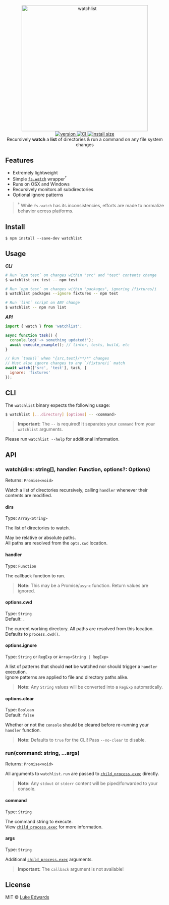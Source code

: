 <div align="center">
  <img src="logo.jpg" alt="watchlist" width="400" />
</div>

<div align="center">
  <a href="https://npmjs.org/package/watchlist">
    <img src="https://badgen.now.sh/npm/v/watchlist" alt="version" />
  </a>
  <a href="https://github.com/lukeed/watchlist/actions">
    <img src="https://github.com/lukeed/watchlist/workflows/CI/badge.svg" alt="CI" />
  </a>
  <!-- <a href="https://npmjs.org/package/watchlist">
    <img src="https://badgen.now.sh/npm/dm/watchlist" alt="downloads" />
  </a> -->
  <a href="https://packagephobia.now.sh/result?p=watchlist">
    <img src="https://packagephobia.now.sh/badge?p=watchlist" alt="install size" />
  </a>
</div>

<div align="center">
  Recursively <b>watch</b> a <b>list</b> of directories & run a command on any file system changes
</div>


## Features

* Extremely lightweight
* Simple [`fs.watch`](https://nodejs.org/api/fs.html#fs_fs_watch_filename_options_listener) wrapper<sup>†</sup>
* Runs on OSX and Windows
* Recursively monitors all subdirectories
* Optional ignore patterns

> <sup>†</sup> While `fs.watch` has its inconsistencies, efforts are made to normalize behavior across platforms.


## Install

```
$ npm install --save-dev watchlist
```


## Usage

***CLI***

```sh
# Run `npm test` on changes within "src" and "test" contents change
$ watchlist src test -- npm test

# Run `npm test` on changes within "packages", ignoring /fixtures/i
$ watchlist packages --ignore fixtures -- npm test

# Run `lint` script on ANY change
$ watchlist -- npm run lint
```

***API***

```js
import { watch } from 'watchlist';

async function task() {
  console.log('~> something updated!');
  await execute_example(); // linter, tests, build, etc
}

// Run `task()` when "{src,test}/**/*" changes
// Must also ignore changes to any `/fixture/i` match
await watch(['src', 'test'], task, {
  ignore: 'fixtures'
});
```


## CLI

The `watchlist` binary expects the following usage:

```sh
$ watchlist [...directory] [options] -- <command>
```

> **Important:** The `--` is required! It separates your `command` from your `watchlist` arguments.

Please run `watchlist --help` for additional information.


## API

### watch(dirs: string[], handler: Function, options?: Options)
Returns: `Promise<void>`

Watch a list of directories recursively, calling `handler` whenever their contents are modified.

#### dirs
Type: `Array<String>`

The list of directories to watch.

May be relative or absolute paths. <br>All paths are resolved from the `opts.cwd` location.

#### handler
Type: `Function`

The callback function to run.

> **Note:** This may be a Promise/`async` function. Return values are ignored.

#### options.cwd
Type: `String`<br>
Default: `.`

The current working directory. All paths are resolved from this location. <br>Defaults to `process.cwd()`.

#### options.ignore
Type: `String` or `RegExp` or `Array<String | RegExp>`

A list of patterns that should **not** be watched nor should trigger a `handler` execution. <br>Ignore patterns are applied to file and directory paths alike.

> **Note:** Any `String` values will be converted into a `RegExp` automatically.

#### options.clear
Type: `Boolean`<br>
Default: `false`

Whether or not the `console` should be cleared before re-running your `handler` function.

> **Note:** Defaults to `true` for the CLI! Pass `--no-clear` to disable.

### run(command: string, ...args)
Returns: `Promise<void>`

All arguments to `watchlist.run` are passed to [`child_process.exec`][child_exec] directly.

> **Note:** Any `stdout` or `stderr` content will be piped/forwarded to your console.

#### command
Type: `String`

The command string to execute. <br>View [`child_process.exec`][child_exec] for more information.

#### args
Type: `String`

Additional [`child_process.exec`][child_exec] arguments.

> **Important:** The `callback` argument is not available!


## License

MIT © [Luke Edwards](https://lukeed.com)

[child_exec]: https://nodejs.org/api/child_process.html#child_process_child_process_exec_command_options_callback
